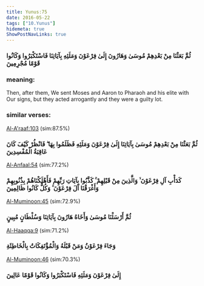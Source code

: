 ```yaml
---
title: Yunus:75
date: 2016-05-22
tags: ["10.Yunus"]
hidemeta: true 
ShowPostNavLinks: true 
---
```

### ثُمَّ بَعَثْنَا مِنْ بَعْدِهِمْ مُوسَىٰ وَهَارُونَ إِلَىٰ فِرْعَوْنَ وَمَلَئِهِ بِآيَاتِنَا فَاسْتَكْبَرُوا وَكَانُوا قَوْمًا مُجْرِمِينَ
### meaning: 
Then, after them, We sent Moses and Aaron to Pharaoh and his elite with Our signs, but they acted arrogantly and they were a guilty lot.
### similar verses: 

[Al-A'raaf:103](/7/103) (sim:87.5%)

### ثُمَّ بَعَثْنَا مِنْ بَعْدِهِمْ مُوسَىٰ بِآيَاتِنَا إِلَىٰ فِرْعَوْنَ وَمَلَئِهِ فَظَلَمُوا بِهَا ۖ فَانْظُرْ كَيْفَ كَانَ عَاقِبَةُ الْمُفْسِدِينَ

[Al-Anfaal:54](/8/54) (sim:77.2%)

### كَدَأْبِ آلِ فِرْعَوْنَ ۙ وَالَّذِينَ مِنْ قَبْلِهِمْ ۚ كَذَّبُوا بِآيَاتِ رَبِّهِمْ فَأَهْلَكْنَاهُمْ بِذُنُوبِهِمْ وَأَغْرَقْنَا آلَ فِرْعَوْنَ ۚ وَكُلٌّ كَانُوا ظَالِمِينَ

[Al-Muminoon:45](/23/45) (sim:72.9%)

### ثُمَّ أَرْسَلْنَا مُوسَىٰ وَأَخَاهُ هَارُونَ بِآيَاتِنَا وَسُلْطَانٍ مُبِينٍ

[Al-Haaqqa:9](/69/9) (sim:71.2%)

### وَجَاءَ فِرْعَوْنُ وَمَنْ قَبْلَهُ وَالْمُؤْتَفِكَاتُ بِالْخَاطِئَةِ

[Al-Muminoon:46](/23/46) (sim:70.3%)

### إِلَىٰ فِرْعَوْنَ وَمَلَئِهِ فَاسْتَكْبَرُوا وَكَانُوا قَوْمًا عَالِينَ
